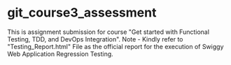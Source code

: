 # git_course3_assessment
This is assignment submission for course "Get started with Functional Testing, TDD, and DevOps Integration". 
     Note - Kindly refer to "Testing_Report.html" File as the official report for the execution of Swiggy Web Application Regression Testing.
